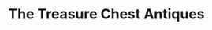 ---
title: "The Treasure Chest Antiques"
url: /woodstock/the-treasure-chest-antiques/
shop: antiques
---